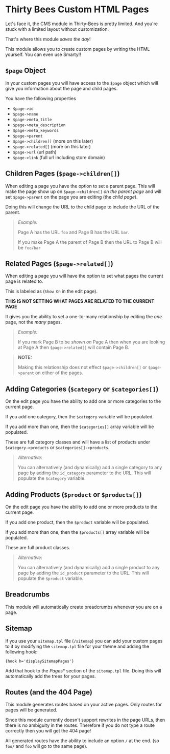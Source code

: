 # Thirty Bees Custom HTML Pages
Let's face it, the CMS module in Thirty-Bees is pretty limited. And you're stuck with a limited layout without customization.

That's where this module *saves the day*!

This module allows you to create custom pages by writing the HTML yourself. You can even use Smarty!!


## `$page` Object
In your custom pages you will have access to the `$page` object which will give you information about the page and child pages.

You have the following properties
- `$page->id`
- `$page->name`
- `$page->meta_title`
- `$page->meta_description`
- `$page->meta_keywords`
- `$page->parent`
- `$page->children[]` (more on this later)
- `$page->related[]` (more on this later)
- `$page->url` (url path)
- `$page->link` (full url including store domain)

## Children Pages (`$page->children[]`)
When editing a page you have the option to set a parent page. This will make the page show up on `$page->children[]` *on the parent page* and will set `$page->parent` on the page you are editing (the *child page*).

Doing this will change the URL to the child page to include the URL of the parent.
> *Example:*
>
> Page A has the URL `foo` and Page B has the URL `bar`.
>
> If you make Page A the parent of Page B then the URL to Page B will be
> `foo/bar`


## Related Pages (`$page->related[]`)
When editing a page you will have the option to set what pages the current page is related to.

This is labeled as (`Show On` in the edit page).

**THIS IS NOT SETTING WHAT PAGES ARE RELATED TO THE CURRENT PAGE**

It gives you the ability to set a one-to-many relationship by editing the *one* page, not the *many* pages.

> *Example:*
>
> If you mark Page B to be *shown on* Page A then when you are looking at Page A then `$page->related[]` will contain Page B.

> **NOTE:**
>
> Making this relationship does not effect `$page->children[]` or `$page->parent` on either of the pages.


## Adding Categories (`$category` or `$categories[]`)
On the edit page you have the ability to add one or more categories to the current page.

If you add one category, then the `$category` variable will be populated.

If you add more than one, then the `$categories[]` array variable will be populated.

These are full category classes and will have a list of products under `$category->products` or `$categories[]->products`.

> *Alternative:*
>
> You can alternatively (and dynamically) add a single category to any page by adding the `id_category` parameter to the URL. This will populate the `$category` variable.


## Adding Products (`$product` or `$products[]`)
On the edit page you have the ability to add one or more products to the current page.

If you add one product, then the `$product` variable will be populated.

If you add more than one, then the `$products[]` array variable will be populated.

These are full product classes.

> *Alternative:*
>
> You can alternatively (and dynamically) add a single product to any page by adding the `id_product` parameter to the URL. This will populate the `$product` variable.


## Breadcrumbs
This module will automatically create breadcrumbs whenever you are on a page.


## Sitemap
If you use your `sitemap.tpl` file (`/sitemap`) you can add your custom pages to it by modifying the `sitemap.tpl` file for your theme and adding the following hook:
```
{hook h='displaySitemapPages'}
```

Add that hook to the *Pages** section of the `sitemap.tpl` file. Doing this will automatically add the trees for your pages.

## Routes (and the 404 Page)
This module generates routes based on your active pages. Only routes for pages will be generated.

Since this module currently doesn't support rewrites in the page URLs, then there is no ambiguity in the routes. Therefore if you do not type a route correctly then you will get the 404 page!

All generated routes have the ability to include an option `/` at the end. (so `foo/` and `foo` will go to the same page).